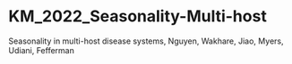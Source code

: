 # KM_2022_Seasonality-Multi-host
Seasonality in multi-host disease systems, Nguyen, Wakhare, Jiao, Myers, Udiani, Fefferman
